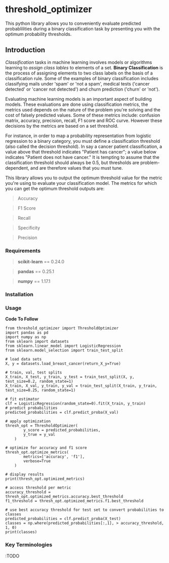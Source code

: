 # threshold_optimizer
This python library allows you to conveniently evaluate predicted probablilities during a binary classification task by presenting you with the optimum probability thresholds.

## Introduction
*Classification* tasks in machine learning involves models or algorithms learning to *assign class lables* to elements of a set. **Binary Classification** is the process of assigning elements to two class labels on the basis of a classification rule. Some of the examples of binary classification includes classifying mails under 'spam' or 'not a spam', medical tests ('cancer detected' or 'cancer not detected') and churn prediction ('churn' or 'not').           

Evaluating machine learning models is an important aspect of building models. These evaluations are done using classification metrics, the metrics used depends on the nature of the problem you're solving and the cost of falsely predicted values. Some of these metrics include: confusion matrix, accuracy, precision, recall, F1 score and ROC curve. However these decisions by the metrics are based on a set threshold. 

For instance, in order to map a probability representation from logistic regression to a binary category, you must define a classification threshold (also called the decision threshold). In say a cancer patient classification, a value above that threshold indicates "Patient has cancer"; a value below indicates "Patient does not have cancer." It is tempting to assume that the classification threshold should always be 0.5, but thresholds are problem-dependent, and are therefore values that you must tune.

This library allows you to output the optimum threshold value for the metric you're using to evaluate your classification model. The metrics for which you can get the optimum threshold outputs are: 
> Accuracy

> F1 Score

> Recall

> Specificity

> Precision


### Requirements
> **scikit-learn** == 0.24.0

> **pandas** == 0.25.1

> **numpy** == 1.17.1


### Installation



### Usage

**Code To Follow**
```
from threshold_optimizer import ThresholdOptimizer
import pandas as pd
import numpy as np
from sklearn import datasets
from sklearn.linear_model import LogisticRegression
from sklearn.model_selection import train_test_split

# load data sets
X, y = datasets.load_breast_cancer(return_X_y=True)

# train, val, test splits
X_train, X_test, y_train, y_test = train_test_split(X, y, test_size=0.2, random_state=1)
X_train, X_val, y_train, y_val = train_test_split(X_train, y_train, test_size=0.25, random_state=1)

# fit estimator
clf = LogisticRegression(random_state=0).fit(X_train, y_train)
# predict probabilities
predicted_probabilities = clf.predict_proba(X_val)

# apply optimization
thresh_opt = ThresholdOptimizer(
        y_score = predicted_probabilities,
        y_true = y_val
    )

# optimize for accuracy and f1 score
thresh_opt.optimize_metrics(
        metrics=['accuracy', 'f1'],
        verbose=True
    )

# display results
print(thresh_opt.optimized_metrics)

# access threshold per metric
accuracy_threshold = thresh_opt.optimized_metrics.accuracy.best_threshold
f1_threshold = thresh_opt.optimized_metrics.f1.best_threshold

# use best accuracy threshold for test set to convert probabilities to classes
predicted_probabilities = clf.predict_proba(X_test)
classes = np.where(predicted_probabilities[:,1], > accuracy_threshold, 1, 0)
print(classes)
```


### Key Terminologies
:TODO
